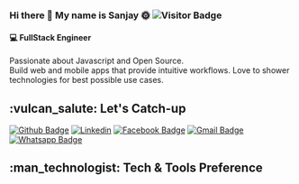 ### Hi there 👋 My name is Sanjay :sun_with_face: ![Visitor Badge](https://visitor-badge.laobi.icu/badge?page_id=zilurrane.zilurrane)

<h4>
  💻 FullStack Engineer 
</h4>

<p>
  Passionate about Javascript and Open Source.
  <br />
  Build web and mobile apps that provide intuitive workflows. Love to shower technologies for best possible use cases.
</p>


<h2>
  :vulcan_salute:	Let's Catch-up
 </h2>

  [![Github Badge](https://img.shields.io/badge/-Github-232323?style=flat-square&logo=Github&logoColor=white&link=https://github.com/sanjayrane)](https://github.com/sanjayrane)
  [![Linkedin](https://img.shields.io/badge/-LinkedIn-blue?style=flat&logo=Linkedin&logoColor=white&link=https://www.linkedin.com/in/sanjayrane195/)](https://www.linkedin.com/in/sanjayrane195/) 
  [![Facebook Badge](https://img.shields.io/badge/-Facebook-3b5998?style=flat-square&labelColor=3b5998&logo=facebook&logoColor=white&link=https://www.facebook.com/sanjayrane195/)](https://www.facebook.com/sanjayrane195/)
  [![Gmail Badge](https://img.shields.io/badge/-Gmail-c14438?style=flat-square&logo=Gmail&logoColor=white&link=mailto:sanjayrane195@gmail.com)](mailto:sanjayrane195@gmail.com)
  [![Whatsapp Badge](https://img.shields.io/badge/-Whatsapp-4CA143?style=flat-square&labelColor=4CA143&logo=whatsapp&logoColor=white&link=https://api.whatsapp.com/send?phone=+918975317596&text=Hi!🖖)](https://api.whatsapp.com/send?phone=+918975317596&text=Hi!🖖)

<h2>
  :man_technologist: Tech & Tools Preference
</h2>

